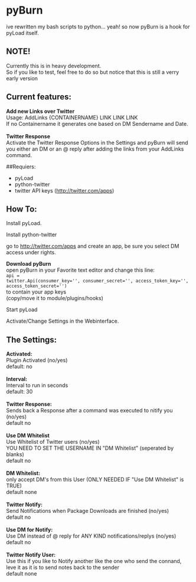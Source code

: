 # pyBurn

ive rewritten my bash scripts to python... yeah!
so now pyBurn is a hook for pyLoad itself.

## NOTE!
Currently this is in heavy development.<br />
So if you like to test, feel free to do so but notice that this is still a verry early version <br />

## Current features:

**Add new Links over Twitter**<br />
Usage: AddLinks {CONTAINERNAME} LINK LINK LINK<br />
If no Containername it generates one based on DM Sendername and Date.<br />
<br />
**Twitter Response**<br />
Activate the Twitter Response Options in the Settings and pyBurn will send you either an DM or an @ reply after adding the links from your AddLinks command.


##Requiers:

* pyLoad
* python-twitter
* twitter API keys (http://twitter.com/apps)

## How To:

Install pyLoad.

Install python-twitter

go to http://twitter.com/apps and create an app, be sure you select DM access under rights.

**Download pyBurn**<br />
open pyBurn in your Favorite text editor and change this line:<br />
<code>api = twitter.Api(consumer_key='', consumer_secret='', access_token_key='', access_token_secret='')</code><br />
to contain your app keys<br />
(copy/move it to module/plugins/hooks)<br />

Start pyLoad

Activate/Change Settings in the Webinterface.

## The Settings:

**Activated:**<br />
Plugin Activated (no/yes) <br />
default: no<br />
<br />
**Interval:**<br />
Interval to run in seconds<br />
default: 30<br />
<br />
**Twitter Response:**<br />
Sends back a Response after a command was executed to nitify you (no/yes)<br />
default no<br />
<br />
**Use DM Whitelist**<br />
Use Whitelist of Twitter users (no/yes)<br />
YOU NEED TO SET THE USERNAME IN "DM Whitelist" (seperated by blanks)<br />
default no<br />
<br />
**DM Whitelist:**<br />
only accept DM's from this User (ONLY NEEDED IF "Use DM Whitelist" is TRUE)<br />
default none<br />
<br />
**Twitter Notify:**<br />
Send Notifications when Package Downloads are finished (no/yes)<br />
default no<br />
<br />
**Use DM for Notify:**<br />
Use DM instead of @ reply for ANY KIND notifications/replys (no/yes)<br />
default no<br />
<br />
**Twitter Notify User:**<br />
Use this if you like to Notify another like the one who send the connand, leve it as it is to send notes back to the sender<br />
default none<br />
